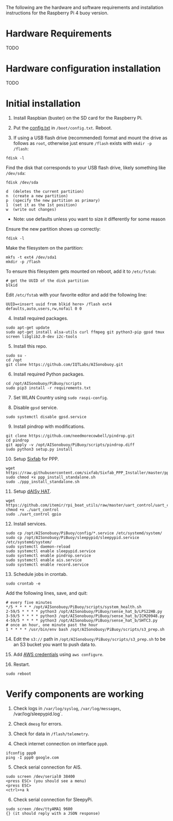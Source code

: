 The following are the hardware and software requirements and installation instructions for the Raspberry Pi 4 buoy version.

# Hardware Requirements
TODO

# Hardware configuration installation
TODO

# Initial installation
1. Install Raspbian (buster) on the SD card for the Raspberry Pi.

2. Put the [config.txt](config/config.txt) in `/boot/config.txt`. Reboot.

3. If using a USB flash drive (recommended) format and mount the drive as follows as `root`, otherwise just ensure `/flash` exists with `mkdir -p /flash`:

```
fdisk -l
```
Find the disk that corresponds to your USB flash drive, likely something like `/dev/sda`:
```
fdisk /dev/sda

d  (deletes the current partition)
n  (create a new partition)
p  (specify the new partition as primary)
1  (set it as the 1st position)
w  (write out changes)
```
* Note: use defaults unless you want to size it differently for some reason

Ensure the new partition shows up correctly:
```
fdisk -l
```
Make the filesystem on the partition:
```
mkfs -t ext4 /dev/sda1
mkdir -p /flash
```
To ensure this filesystem gets mounted on reboot, add it to `/etc/fstab`:
```
# get the UUID of the disk partition
blkid
```
Edit `/etc/fstab` with your favorite editor and add the following line:
```
UUID=<insert uuid from blkid here> /flash ext4 defaults,auto,users,rw,nofail 0 0
```

4. Install required packages.
```
sudo apt-get update
sudo apt-get install alsa-utils curl ffmpeg git python3-pip gpsd tmux screen libglib2.0-dev i2c-tools
```

5. Install this repo.
```
sudo su -
cd /opt
git clone https://github.com/IQTLabs/AISonobuoy.git
```

6. Install required Python packages.
```
cd /opt/AISonobuoy/PiBuoy/scripts
sudo pip3 install -r requirements.txt
```

7. Set WLAN Country using `sudo raspi-config`.

8. Disable `gpsd` service.
```
sudo systemctl disable gpsd.service
```

9. Install pindrop with modifications.
```
git clone https://github.com/needmorecowbell/pindrop.git
cd pindrop
git apply -v /opt/AISonobuoy/PiBuoy/scripts/pindrop.diff
sudo python3 setup.py install
```

10. Setup [Sixfab](https://docs.sixfab.com/page/setting-up-the-ppp-connection-for-sixfab-shield-hat) for PPP.
```
wget https://raw.githubusercontent.com/sixfab/Sixfab_PPP_Installer/master/ppp_install_standalone.sh
sudo chmod +x ppp_install_standalone.sh
sudo ./ppp_install_standalone.sh
```

11. Setup [dAISy HAT](https://wegmatt.com/files/dAISy%20HAT%20AIS%20Receiver%20Manual.pdf).
```
wget https://github.com/itemir/rpi_boat_utils/raw/master/uart_control/uart_control
chmod +x ./uart_control
sudo ./uart_control gpio
```

12. Install services.
```
sudo cp /opt/AISonobuoy/PiBuoy/config/*.service /etc/systemd/system/
sudo cp /opt/AISonobuoy/PiBuoy/sleepypid/sleepypid.service /etc/systemd/system/
sudo systemctl daemon-reload
sudo systemctl enable sleepypid.service
sudo systemctl enable pindrop.service
sudo systemctl enable ais.service
sudo systemctl enable record.service
```

13. Schedule jobs in crontab.
```
sudo crontab -e
```
Add the following lines, save, and quit:
```
# every five minutes
*/5 * * * * /opt/AISonobuoy/PiBuoy/scripts/system_health.sh
2-59/5 * * * * python3 /opt/AISonobuoy/PiBuoy/sense_hat_b/LPS22HB.py
3-59/5 * * * * python3 /opt/AISonobuoy/PiBuoy/sense_hat_b/ICM20948.py
4-59/5 * * * * python3 /opt/AISonobuoy/PiBuoy/sense_hat_b/SHTC3.py
# once an hour, one minute past the hour
1 * * * * /usr/bin/env bash /opt/AISonobuoy/PiBuoy/scripts/s3_prep.sh
```

14. Edit the `s3://` path in `/opt/AISonobuoy/PiBuoy/scripts/s3_prep.sh` to be an S3 bucket you want to push data to.

15. Add [AWS credentials](https://docs.aws.amazon.com/cli/latest/userguide/cli-configure-files.html) using `aws configure`.

16. Restart.
```
sudo reboot
```

# Verify components are working
1. Check logs in `/var/log/syslog`, `/var/log/messages`, /var/log/sleepypid.log`.

2. Check `dmesg` for errors.

3. Check for data in `/flash/telemetry`.

4. Check internet connection on interface `ppp0`.
```
ifconfig ppp0
ping -I ppp0 google.com
```

5. Check serial connection for AIS.
```
sudo screen /dev/serial0 38400
<press ESC> (you should see a menu)
<press ESC>
<ctrl>+a k
```

6. Check serial connection for SleepyPi.
```
sudo screen /dev/ttyAMA1 9600
{} (it should reply with a JSON response)
```
